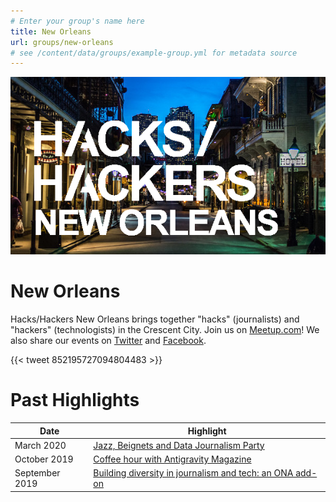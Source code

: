 ```yaml
---
# Enter your group's name here
title: New Orleans
url: groups/new-orleans
# see /content/data/groups/example-group.yml for metadata source
---
```


![HacksHackers New Orleans logo](../content-images/group-images/New-Orleans.png)

# New Orleans

Hacks/Hackers New Orleans brings together "hacks" (journalists) and "hackers" (technologists) in the Crescent City. Join us on [Meetup.com](https://www.meetup.com/Hacks-Hackers-New-Orleans/)! We also share our events on [Twitter](https://twitter.com/HacksHackersNOL) and [Facebook](https://www.facebook.com/hackshackersnola/).

{{< tweet 852195727094804483 >}}

# Past Highlights

| **Date**  | **Highlight** |  
|-----------|---------------|  
| March 2020 | <a href ="https://www.meetup.com/Hacks-Hackers-New-Orleans/events/269012606/">Jazz, Beignets and Data Journalism Party</a> |
| October 2019 | <a href ="https://www.meetup.com/Hacks-Hackers-New-Orleans/events/265687299/">Coffee hour with Antigravity Magazine</a> |   
| September 2019 | <a href ="https://www.meetup.com/Hacks-Hackers-New-Orleans/events/264346287/">Building diversity in journalism and tech: an ONA add-on</a> |
